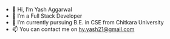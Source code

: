 - 👋 Hi, I’m Yash Aggarwal
- 👀 I’m a Full Stack Developer
- 🌱 I’m currently pursuing B.E. in CSE from Chitkara University
- 📫 You can contact me on hy.yash21@gmail.com
<!---
hy-yash21/hy-yash21 is a ✨ special ✨ repository because its `README.md` (this file) appears on your GitHub profile.
You can click the Preview link to take a look at your changes.
--->
